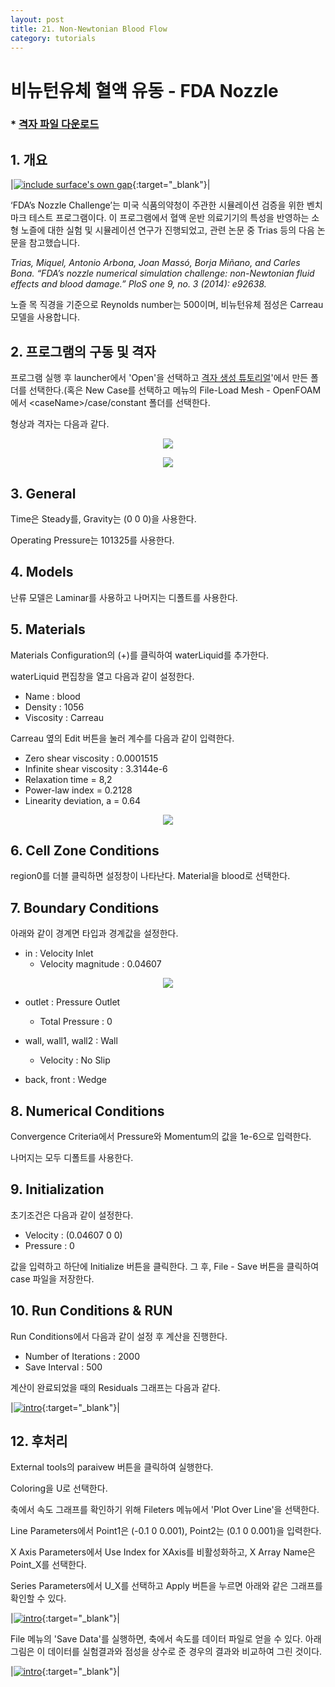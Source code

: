 ```yaml
---
layout: post
title: 21. Non-Newtonian Blood Flow
category: tutorials
---
```


# 비뉴턴유체 혈액 유동 - FDA Nozzle 

### * [격자 파일 다운로드](https://drive.google.com/file/d/1fq6KLFt2mpidQchHwQ9j9mRgty5rlr3G/view?usp=sharing)

## 1. 개요 

|[![include surface's own gap](https://github.com/nextfoam/baram-pages/raw/main/screenshots/blood/intro.png)](https://github.com/nextfoam/baram-pages/raw/main/screenshots/blood/intro.png){:target="_blank"}|

‘FDA’s Nozzle Challenge’는 미국 식품의약청이 주관한 시뮬레이션 검증을 위한 벤치마크 테스트 프로그램이다. 이 프로그램에서 혈액 운반 의료기기의 특성을 반영하는 소형 노즐에 대한 실험 및 시뮬레이션 연구가 진행되었고, 관련 논문 중 Trias 등의 다음 논문을 참고했습니다.

_Trias, Miquel, Antonio Arbona, Joan Massó, Borja Miñano, and Carles Bona. “FDA’s nozzle numerical simulation challenge: non-Newtonian fluid effects and blood damage.” PloS one 9, no. 3 (2014): e92638._

노즐 목 직경을 기준으로 Reynolds number는 500이며, 비뉴턴유체 점성은 Carreau 모델을 사용합니다.

## 2. 프로그램의 구동 및 격자

프로그램 실행 후 launcher에서 'Open'을 선택하고 [격자 생성 튜토리얼](............)'에서 만든 폴더를 선택한다.(혹은 New Case를 선택하고 메뉴의 File-Load Mesh - OpenFOAM 에서 &lt;caseName&gt;/case/constant 폴더를 선택한다.

형상과 격자는 다음과 같다.

<p style="text-align: center">
    <img src="https://github.com/nextfoam/baram-pages/raw/main/screenshots/blood/fda-diagram.png"><br>
</p>

<p style="text-align: center">
    <img src="https://github.com/nextfoam/baram-pages/raw/main/screenshots/blood/fda-mesh.png"><br>
</p>

## 3. General

Time은 Steady를, Gravity는 (0 0 0)을 사용한다.

Operating Pressure는 101325를 사용한다.

## 4. Models

난류 모델은 Laminar를 사용하고 나머지는 디폴트를 사용한다.

## 5. Materials

Materials Configuration의 (+)를 클릭하여 waterLiquid를 추가한다. 

waterLiquid 편집창을 열고 다음과 같이 설정한다.

+ Name : blood
+ Density : 1056
+ Viscosity : Carreau

Carreau 옆의 Edit 버튼을 눌러 계수를 다음과 같이 입력한다.

+ Zero shear viscosity : 0.0001515
+ Infinite shear viscosity : 3.3144e-6
+ Relaxation time = 8,2
+ Power-law index = 0.2128
+ Linearity deviation, a = 0.64

<p style="text-align: center">
    <img src="https://github.com/nextfoam/baram-pages/raw/main/screenshots/blood/material.png"><br>
</p>

## 6. Cell Zone Conditions

region0를 더블 클릭하면 설정창이 나타난다. Material을 blood로 선택한다.


## 7. Boundary Conditions

아래와 같이 경계면 타입과 경계값을 설정한다.

+ in : Velocity Inlet
  + Velocity magnitude : 0.04607

<p style="text-align: center">
    <img src="https://github.com/nextfoam/baram-pages/raw/main/screenshots/blood/bc-in.png">
</p>

+ outlet : Pressure Outlet
  + Total Pressure : 0

+ wall, wall1, wall2 : Wall
  + Velocity : No Slip

+ back, front : Wedge


## 8. Numerical Conditions

Convergence Criteria에서 Pressure와 Momentum의 값을 1e-6으로 입력한다.

나머지는 모두 디폴트를 사용한다.

## 9. Initialization

초기조건은 다음과 같이 설정한다.

+ Velocity : (0.04607 0 0)
+ Pressure : 0

값을 입력하고 하단에 Initialize 버튼을 클릭한다. 그 후, File - Save 버튼을 클릭하여 case 파일을 저장한다.

## 10. Run Conditions & RUN

Run Conditions에서 다음과 같이 설정 후 계산을 진행한다.

+ Number of Iterations : 2000
+ Save Interval : 500


계산이 완료되었을 때의 Residuals 그래프는 다음과 같다.

|[![intro](https://github.com/nextfoam/baram-pages/raw/main/screenshots/blood/residual.png)](https://github.com/nextfoam/baram-pages/raw/main/screenshots/blood/residual.png){:target="_blank"}|


## 12. 후처리

External tools의 paraivew 버튼을 클릭하여 실행한다.

Coloring을 U로 선택한다.

축에서 속도 그래프를 확인하기 위해 Fileters 메뉴에서 'Plot Over Line'을 선택한다.

Line Parameters에서 Point1은 (-0.1 0 0.001), Point2는 (0.1 0 0.001)을 입력한다. 

X Axis Parameters에서 Use Index for XAxis를 비활성화하고, X Array Name은 Point_X를 선택한다.

Series Parameters에서 U_X를 선택하고 Apply 버튼을 누르면 아래와 같은 그래프를 확인할 수 있다.

|[![intro](https://github.com/nextfoam/baram-pages/raw/main/screenshots/blood/paraview.png)](https://github.com/nextfoam/baram-pages/raw/main/screenshots/blood/paraview.png){:target="_blank"}|

File 메뉴의 'Save Data'를 실행하면, 축에서 속도를 데이터 파일로 얻을 수 있다. 아래 그림은 이 데이터를 실험결과와 점성을 상수로 준 경우의 결과와 비교하여 그린 것이다.

|[![intro](https://github.com/nextfoam/baram-pages/raw/main/screenshots/blood/result.png)](https://github.com/nextfoam/baram-pages/raw/main/screenshots/blood/result.png){:target="_blank"}|

